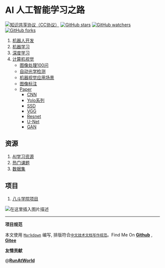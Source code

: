 # AI 人工智能学习之路

[![知识共享协议（CC协议）](https://img.shields.io/badge/License-Creative%20Commons-DC3D24.svg)](https://creativecommons.org/licenses/by-nc-sa/4.0/deed.zh)
[![GitHub stars](https://img.shields.io/github/stars/hbulpf/aipath.svg?label=Stars)](https://github.com/hbulpf/aipath)
[![GitHub watchers](https://img.shields.io/github/watchers/hbulpf/aipath.svg?label=Watchers)](https://github.com/hbulpf/aipath/watchers)
[![GitHub forks](https://img.shields.io/github/forks/hbulpf/aipath.svg?label=Forks)](https://github.com/hbulpf/aipath/fork)

1. [机器人开发](robot/README.md)
2. [机器学习](./ml/)
3. [深度学习](./dl/)
4. [计算机视觉](cv/README.md)
   - [图像处理100问](cv/图像处理100问.md)
   - [自动光学检测](cv/aoi.md)
   - [机器视觉应用场景](cv/机器视觉应用场景.md)
   - [图像标注](cv/图像标注.md)
   - [Paper](cv/paper/README.md)
     - [CNN](cv/paper/cnn.md)
     - [Yolo系列](cv/paper/yolox.md)
     - [SSD](cv/paper/ssd.md)
     - [VGG](cv/paper/vgg.md)
     - [Resnet](cv/paper/resnet.md)
     - [U-Net](cv/paper/unet.md)
     - [GAN](cv/paper/gan.md)

## 资源

1. [AI学习资源](./ai_source.md)
2. [热门课题](./hot/README.md)
3. [数据集](./datasets/README.md)


## 项目

1. [八斗学院项目](./project/八斗学院.md)

![在这里插入图片描述](https://img-blog.csdnimg.cn/20200404200312425.png?x-oss-process=image/watermark,type_ZmFuZ3poZW5naGVpdGk,shadow_10,text_aHR0cHM6Ly9ibG9nLmNzZG4ubmV0L2RoYWl1ZGE=,size_16,color_FFFFFF,t_70#pic_center)


----------------------------------------

**项目规范**

本文使用 [`Markdown`](https://www.markdownguide.org/basic-syntax) 编写, 排版符合[`中文技术文档写作规范`](https://github.com/hbulpf/document-style-guide)。Find Me On [**Github**](https://github.com/hbulpf/aipath) , [**Gitee**](https://gitee.com/hecloudAi/aipath)

**友情贡献**

@[**RunAtWorld**](http://www.github.com/RunAtWorld)  &nbsp;  

